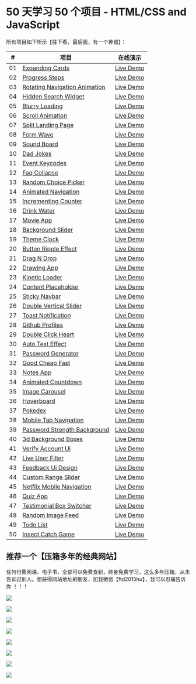 # 50 天学习 50 个项目 - HTML/CSS and JavaScript

所有项目如下所示【往下看，最后面，有一个神器】：

|  #  | 项目                                                                                                                     | 在线演示                                                                         |
| :-: | --------------------------------------------------------------------------------------------------------------------------- | --------------------------------------------------------------------------------- |
| 01  | [Expanding Cards](https://github.com/didiaohu/50projects50days/tree/main/expanding-cards)                             | [Live Demo](https://50projects50days.com/projects/expanding-cards/)               |
| 02  | [Progress Steps](https://github.com/didiaohu/50projects50days/tree/main/progress-steps)                               | [Live Demo](https://50projects50days.com/projects/progress-steps/)                |
| 03  | [Rotating Navigation Animation](https://50projects50days.com/projects/rotating-navigation-animation/)                       | [Live Demo](https://50projects50days.com/projects/rotating-navigation-animation/) |
| 04  | [Hidden Search Widget](https://github.com/didiaohu/50projects50days/tree/main/hidden-search)                          | [Live Demo](https://50projects50days.com/projects/hidden-search-widget/)          |
| 05  | [Blurry Loading](https://github.com/didiaohu/50projects50days/tree/main/blurry-loading)                               | [Live Demo](https://50projects50days.com/projects/blurry-loading/)                |
| 06  | [Scroll Animation](https://github.com/didiaohu/50projects50days/tree/main/scroll-animation)                           | [Live Demo](https://50projects50days.com/projects/scroll-animation/)              |
| 07  | [Split Landing Page](https://github.com/didiaohu/50projects50days/tree/main/split-landing-page)                       | [Live Demo](https://50projects50days.com/projects/split-landing-page/)            |
| 08  | [Form Wave](https://github.com/didiaohu/50projects50days/tree/main/form-input-wave)                                         | [Live Demo](https://50projects50days.com/projects/form-wave/)                     |
| 09  | [Sound Board](https://github.com/didiaohu/50projects50days/tree/main/sound-board)                                     | [Live Demo](https://50projects50days.com/projects/sound-board/)                   |
| 10  | [Dad Jokes](https://github.com/didiaohu/50projects50days/tree/main/dad-jokes)                                         | [Live Demo](https://50projects50days.com/projects/dad-jokes/)                     |
| 11  | [Event Keycodes](https://github.com/didiaohu/50projects50days/tree/main/event-keycodes)                               | [Live Demo](https://50projects50days.com/projects/event-keycodes/)                |
| 12  | [Faq Collapse](https://github.com/didiaohu/50projects50days/tree/main/faq-collapse)                                   | [Live Demo](https://50projects50days.com/projects/faq-collapse/)                  |
| 13  | [Random Choice Picker](https://github.com/didiaohu/50projects50days/tree/main/random-choice-picker)                   | [Live Demo](https://50projects50days.com/projects/random-choice-picker/)          |
| 14  | [Animated Navigation](https://github.com/didiaohu/50projects50days/tree/main/animated-navigation)                     | [Live Demo](https://50projects50days.com/projects/animated-navigation/)           |
| 15  | [Incrementing Counter](https://github.com/didiaohu/50projects50days/tree/main/incrementing-counter)                   | [Live Demo](https://50projects50days.com/projects/incrementing-counter/)          |
| 16  | [Drink Water](https://github.com/didiaohu/50projects50days/tree/main/drink-water)                                     | [Live Demo](https://50projects50days.com/projects/drink-water/)                   |
| 17  | [Movie App](https://github.com/didiaohu/50projects50days/tree/main/movie-app)                                         | [Live Demo](https://50projects50days.com/projects/movie-app/)                     |
| 18  | [Background Slider](https://github.com/didiaohu/50projects50days/tree/main/background-slider)                         | [Live Demo](https://50projects50days.com/projects/background-slider/)             |
| 19  | [Theme Clock](https://github.com/didiaohu/50projects50days/tree/main/theme-clock)                                     | [Live Demo](https://50projects50days.com/projects/theme-clock/)                   |
| 20  | [Button Ripple Effect](https://github.com/didiaohu/50projects50days/tree/main/button-ripple-effect)                   | [Live Demo](https://50projects50days.com/projects/button-ripple-effect/)          |
| 21  | [Drag N Drop](https://github.com/didiaohu/50projects50days/tree/main/drag-n-drop)                                     | [Live Demo](https://50projects50days.com/projects/drag-n-drop/)                   |
| 22  | [Drawing App](https://github.com/didiaohu/50projects50days/tree/main/drawing-app)                                     | [Live Demo](https://50projects50days.com/projects/drawing-app/)                   |
| 23  | [Kinetic Loader](https://github.com/didiaohu/50projects50days/tree/main/kinetic-loader)                               | [Live Demo](https://50projects50days.com/projects/kinetic-loader/)                |
| 24  | [Content Placeholder](https://github.com/didiaohu/50projects50days/tree/main/content-placeholder)                     | [Live Demo](https://50projects50days.com/projects/content-placeholder/)           |
| 25  | [Sticky Navbar](https://github.com/didiaohu/50projects50days/tree/main/sticky-navigation)                                 | [Live Demo](https://50projects50days.com/projects/sticky-navbar/)                 |
| 26  | [Double Vertical Slider](https://github.com/didiaohu/50projects50days/tree/main/double-vertical-slider)               | [Live Demo](https://50projects50days.com/projects/double-vertical-slider/)        |
| 27  | [Toast Notification](https://github.com/didiaohu/50projects50days/tree/main/toast-notification)                       | [Live Demo](https://50projects50days.com/projects/toast-notification/)            |
| 28  | [Github Profiles](https://github.com/didiaohu/50projects50days/tree/main/github-profiles)                             | [Live Demo](https://50projects50days.com/projects/github-profiles/)               |
| 29  | [Double Click Heart](https://github.com/didiaohu/50projects50days/tree/main/double-click-heart)                       | [Live Demo](https://50projects50days.com/projects/double-click-heart/)            |
| 30  | [Auto Text Effect](https://github.com/didiaohu/50projects50days/tree/main/auto-text-effect)                           | [Live Demo](https://50projects50days.com/projects/auto-text-effect/)              |
| 31  | [Password Generator](https://github.com/didiaohu/50projects50days/tree/main/password-generator)                       | [Live Demo](https://50projects50days.com/projects/password-generator/)            |
| 32  | [Good Cheap Fast](https://github.com/didiaohu/50projects50days/tree/main/good-cheap-fast)                             | [Live Demo](https://50projects50days.com/projects/good-cheap-fast/)               |
| 33  | [Notes App](https://github.com/didiaohu/50projects50days/tree/main/notes-app)                                         | [Live Demo](https://50projects50days.com/projects/notes-app/)                     |
| 34  | [Animated Countdown](https://github.com/didiaohu/50projects50days/tree/main/animated-countdown)                       | [Live Demo](https://50projects50days.com/projects/animated-countdown/)            |
| 35  | [Image Carousel](https://github.com/didiaohu/50projects50days/tree/main/image-carousel)                               | [Live Demo](https://50projects50days.com/projects/image-carousel/)                |
| 36  | [Hoverboard](https://github.com/didiaohu/50projects50days/tree/main/hoverboard)                                       | [Live Demo](https://50projects50days.com/projects/hoverboard/)                    |
| 37  | [Pokedex](https://github.com/didiaohu/50projects50days/tree/main/pokedex)                                             | [Live Demo](https://50projects50days.com/projects/pokedex/)                       |
| 38  | [Mobile Tab Navigation](https://github.com/didiaohu/50projects50days/tree/main/mobile-tab-navigation)                 | [Live Demo](https://50projects50days.com/projects/mobile-tab-navigation/)         |
| 39  | [Password Strength Background](https://github.com/didiaohu/50projects50days/tree/main/password-strength-background)   | [Live Demo](https://50projects50days.com/projects/password-strength-background/)  |
| 40  | [3d Background Boxes](https://github.com/didiaohu/50projects50days/tree/main/3d-boxes-background)                     | [Live Demo](https://50projects50days.com/projects/3d-background-boxes/)           |
| 41  | [Verify Account Ui](https://github.com/didiaohu/50projects50days/tree/main/verify-account-ui)                         | [Live Demo](https://50projects50days.com/projects/verify-account-ui/)             |
| 42  | [Live User Filter](https://github.com/didiaohu/50projects50days/tree/main/live-user-filter)                           | [Live Demo](https://50projects50days.com/projects/live-user-filter/)              |
| 43  | [Feedback Ui Design](https://github.com/didiaohu/50projects50days/tree/main/feedback-ui-design)                       | [Live Demo](https://50projects50days.com/projects/feedback-ui-design/)            |
| 44  | [Custom Range Slider](https://github.com/didiaohu/50projects50days/tree/main/custom-range-slider)                     | [Live Demo](https://50projects50days.com/projects/custom-range-slider/)           |
| 45  | [Netflix Mobile Navigation](https://github.com/didiaohu/50projects50days/tree/main/netflix-mobile-navigation)         | [Live Demo](https://50projects50days.com/projects/netflix-mobile-navigation/)     |
| 46  | [Quiz App](https://github.com/didiaohu/50projects50days/tree/main/quiz-app)                                           | [Live Demo](https://50projects50days.com/projects/quiz-app/)                      |
| 47  | [Testimonial Box Switcher](https://github.com/didiaohu/50projects50days/tree/main/testimonial-box-switcher)           | [Live Demo](https://50projects50days.com/projects/testimonial-box-switcher/)      |
| 48  | [Random Image Feed](https://github.com/didiaohu/50projects50days/tree/main/random-image-generator)                         | [Live Demo](https://50projects50days.com/projects/random-image-feed/)             |
| 49  | [Todo List](https://github.com/didiaohu/50projects50days/tree/main/todo-list)                                         | [Live Demo](https://50projects50days.com/projects/todo-list/)                     |
| 50  | [Insect Catch Game](https://github.com/didiaohu/50projects50days/tree/main/insect-catch-game)                         | [Live Demo](https://50projects50days.com/projects/insect-catch-game/)             |


## 推荐一个【压箱多年的经典网站】

任何付费网课、电子书，全部可以免费查到，终身免费学习，这么多年压箱，从未告诉过别人。想获得网站地址的朋友，加我微信【ftd2015hu】，我可以忍痛告诉你 ！！！

![](https://cdn.nlark.com/yuque/0/2021/png/296593/1626427642697-2491addc-7fc3-4aec-b913-25488605b55f.png)

![](https://cdn.nlark.com/yuque/0/2021/png/296593/1626427710757-c8b4cafa-fb7e-4e60-83e2-72534b055c36.png)

![](https://cdn.nlark.com/yuque/0/2021/png/296593/1626427906335-12bc0c84-666c-4ebc-acc7-ba1052fb2df4.png)

![](https://cdn.nlark.com/yuque/0/2021/png/296593/1626427981068-c6fb7fd6-354b-40b8-9316-1a006e3fb2f9.png)

![](https://cdn.nlark.com/yuque/0/2021/png/296593/1626428059762-eec16427-2d50-402c-a79b-fdc019da0e5e.png)

![](https://cdn.nlark.com/yuque/0/2021/png/296593/1626428139250-3807bf23-1e41-48dc-9b26-c92e24577760.png)

![](https://cdn.nlark.com/yuque/0/2021/png/296593/1626428196581-c8c04e26-3f67-45fd-bce3-609c5f26d327.png)

![](https://cdn.nlark.com/yuque/0/2021/png/296593/1626428297936-d2d1eb80-cbd1-4a9c-9234-d8f6ff7b5746.png)
